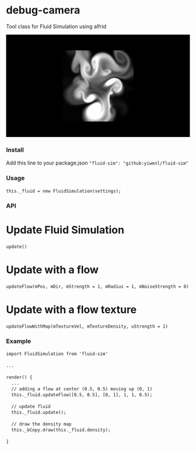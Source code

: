 # debug-camera

Tool class for Fluid Simulation using alfrid

![Demo](demo.jpg)

### Install

Add this line to your package.json
`"fluid-sim": "github:yiwenl/fluid-sim"`

### Usage

`this._fluid = new FluidSimulation(settings);`

### API

# Update Fluid Simulation

`update()`

# Update with a flow

`updateFlow(mPos, mDir, mStrength = 1, mRadius = 1, mNoiseStrength = 0)`

# Update with a flow texture

`updateFlowWithMap(mTextureVel, mTextureDensity, uStrength = 1)`

### Example

```
import FluidSimulation from 'fluid-sim'

...

render() {
  ...
  // adding a flow at center (0.5, 0.5) moving up (0, 1)
  this._fluid.updateFlow([0.5, 0.5], [0, 1], 1, 1, 0.5);

  // update fluid
  this._fluid.update();

  // draw the density map
  this._bCopy.draw(this._fluid.density);

}
```
